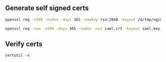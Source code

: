 ## Generate self signed certs
```sh
openssl req -x509 -nodes -days 365 -newkey rsa:2048 -keyout /d/tmp/nginx.key -out /d/tmp/nginx.crt -subj "/CN=nginxsvc/O=nginxsvc"

openssl req -new -x509 -days 365 -nodes -out saml.crt -keyout saml.key

```
## Verify certs
```
certutil -v
```
